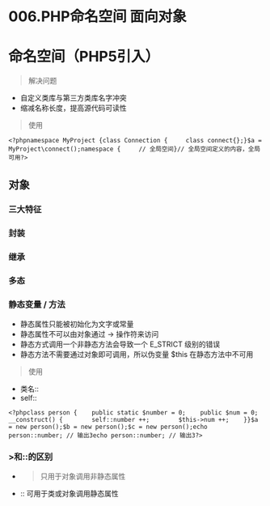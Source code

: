 # 006.PHP命名空间 面向对象

# 命名空间（PHP5引入）

> 解决问题

- 自定义类库与第三方类库名字冲突
- 缩减名称长度，提高源代码可读性

> 使用

```
<?phpnamespace MyProject {class Connection {     class connect{};}$a = MyProject\connect();namespace {     // 全局空间}// 全局空间定义的内容，全局可用?>
```

## 对象

### 三大特征

### 封装

### 继承

### 多态

### 静态变量 / 方法

- 静态属性只能被初始化为文字或常量
- 静态属性不可以由对象通过 -> 操作符来访问
- 静态方式调用一个非静态方法会导致一个 E_STRICT 级别的错误
- 静态方法不需要通过对象即可调用，所以伪变量 $this 在静态方法中不可用

> 使用

- 类名::
- self::

```
<?phpclass person {    public static $number = 0;    public $num = 0;    __construct() {        self::number ++;        $this->num ++;    }}$a = new person();$b = new person();$c = new person();echo person::number; // 输出3echo person::number; // 输出3?>
```

### >和::的区别

- >只用于对象调用非静态属性
- :: 可用于类或对象调用静态属性